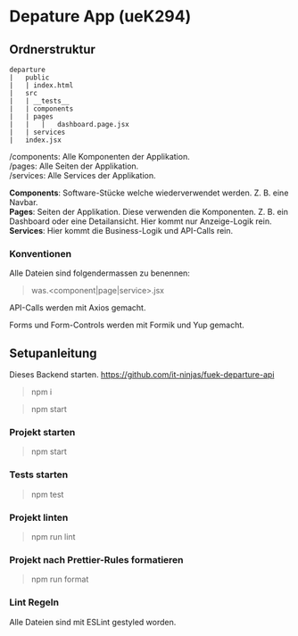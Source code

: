 # Depature App (ueK294)

## Ordnerstruktur

```
departure
|   public
|   | index.html
|   src
|   | __tests__
|   | components
|   | pages
|   |   |   dashboard.page.jsx
|   | services
|   index.jsx
```
/components: Alle Komponenten der Applikation.
<br />
/pages: Alle Seiten der Applikation.
<br />
/services: Alle Services der Applikation.

<b>Components</b>: Software-Stücke welche wiederverwendet werden. Z. B. eine Navbar.
<br />
<b>Pages</b>: Seiten der Applikation. Diese verwenden die Komponenten.
Z. B. ein Dashboard oder eine Detailansicht. Hier kommt nur Anzeige-Logik rein.
<br />
<b>Services</b>: Hier kommt die Business-Logik und API-Calls rein.


### Konventionen
Alle Dateien sind folgendermassen zu benennen:
> was.<component|page|service>.jsx

API-Calls werden mit Axios gemacht.

Forms und Form-Controls werden mit Formik und Yup gemacht.

## Setupanleitung

Dieses Backend starten.
https://github.com/it-ninjas/fuek-departure-api
> npm i

> npm start


### Projekt starten
> npm start

### Tests starten
> npm test

### Projekt linten
> npm run lint

### Projekt nach Prettier-Rules formatieren
> npm run format


### Lint Regeln

Alle Dateien sind mit ESLint gestyled worden.